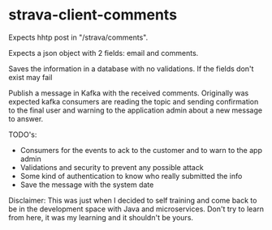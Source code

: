 # strava-client-comments
Expects hhtp post in "/strava/comments".

Expects a json object with 2 fields: email and comments.

Saves the information in a database with no validations. If the fields don't exist may fail

Publish a message in Kafka with the received comments.
Originally was expected kafka consumers are reading the topic and sending 
confirmation to the final user and warning to the application admin
about a new message to answer. 

TODO's:
- Consumers for the events to ack to the customer and to warn to the app admin
- Validations and security to prevent any possible attack
- Some kind of authentication to know who really submitted the info
- Save the message with the system date

Disclaimer: This was just when I decided to self training and come back to be in the development space with Java and microservices.
Don't try to learn from here, it was my learning and it shouldn't be yours. 

